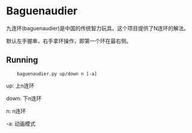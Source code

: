 # Baguenaudier

九连环(baguenaudier)是中国的传统智力玩具。这个项目提供了N连环的解法。

默认左手握串，右手拿环操作，即第一个环在最右侧。

## Running

        baguenaudier.py up/down n [-a]

up: 上n连环

down: 下n连环

n: n连环

-a: 动画模式
